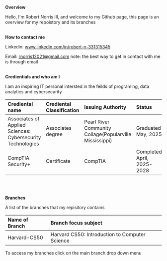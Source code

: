 **Overview**

Hello, I'm Robert Norris III, and welcome to my Github page, this page is an overview for my repoistory and its branches
<br>
<br> 

**How to contact me**

Linkedin: www.linkedin.com/in/robert-n-331315345

Email: rnorris12021@gmail.com
note: the best way to get in contact with me is through email
<br>
<br> 

**Credientials and who am I**

I am an inspiring IT personal intersted in the feilds of programing, data analytics and cybersecurity

| Crediental name | Crediental Classification | Issuing Authority | Status | 
| :--- | :--- |:--- | :--- |
| Associates of Applied Sciences: Cybersecurity Technologies | Associates degree | Pearl River Community Collage(Popularville Mississippi) | Graduated May, 2025 |
| CompTIA Security+ | Certificate | CompTIA | Completed April, 2025-2028 |
<br>
<br>

**Branches** 

A list of the branches that my repisitory contains

| Name of Branch | Branch focus subject |
| :--- | :--- |
| Harvard-CS50 | Harvard CS50: Introduction to Computer Science |

To access my branches click on the main branch drop down menu
